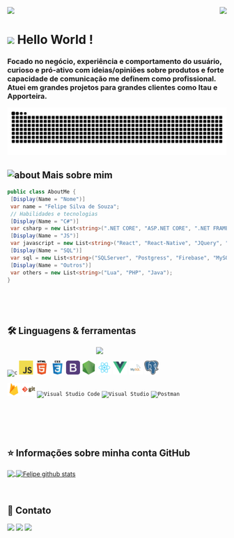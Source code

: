 <p>
  <a href="https://count.getloli.com/"><img src="https://count.getloli.com/get/@:feeh-lip"></a>
  <img src="https://weather-icon.journeyad.repl.co/@uberlandia?v=1" align="right">
</p>

<h1><img src="https://emojis.slackmojis.com/emojis/images/1531849430/4246/blob-sunglasses.gif?1531849430" width="30"/> Hello World ! </h1>

### Focado no negócio, experiência e comportamento do usuário, curioso e pró-ativo com ideias/opiniões sobre produtos e forte capacidade de comunicação me definem como profissional. Atuei em grandes projetos para grandes clientes como Itau e Apporteira.

![Snake animation](https://github.com/GuillaumeFalourd/GuillaumeFalourd/blob/output/github-contribution-grid-snake.svg)

[//]: <Usado como referencia o perfil do GuillaumeFalourd: https://github.com/GuillaumeFalourd>

## <img width="45" alt="about" src="https://raw.github.com/elizarov/elizarov/master/about.png"> Mais sobre mim

```csharp
public class AboutMe {
 [Display(Name = "Nome")]
 var name = "Felipe Silva de Souza";
 // Habilidades e tecnologias
 [Display(Name = "C#")]
 var csharp = new List<string>(".NET CORE", "ASP.NET CORE", ".NET FRAMEWORK");
 [Display(Name = "JS")]
 var javascript = new List<string>("React", "React-Native", "JQuery", "Node.Js");
 [Display(Name = "SQL")]
 var sql = new List<string>("SQLServer", "Postgress", "Firebase", "MySQL");
 [Display(Name = "Outros")]
 var others = new List<string>("Lua", "PHP", "Java");
}
```

<br/>
<br/>
<br/>

## 🛠 Linguagens & ferramentas
<img align="right" width="300" src="https://i2.wp.com/allhtaccess.info/wp-content/uploads/2018/03/programming.gif?fit=1281%2C716&ssl=1" />
<br/>

<code><img height="32" src="https://seeklogo.com/images/C/c-sharp-c-logo-02F17714BA-seeklogo.com.png" alt="c"/></code>
<code><img height="32" src="https://raw.githubusercontent.com/github/explore/80688e429a7d4ef2fca1e82350fe8e3517d3494d/topics/javascript/javascript.png" alt="Javascript"/></code>
<code><img height="32" src="https://raw.githubusercontent.com/github/explore/80688e429a7d4ef2fca1e82350fe8e3517d3494d/topics/html/html.png" alt="HTML5"/></code>
<code><img height="32" src="https://raw.githubusercontent.com/github/explore/80688e429a7d4ef2fca1e82350fe8e3517d3494d/topics/css/css.png" alt="CSS"/></code>
<code><img height="32" src="https://raw.githubusercontent.com/github/explore/80688e429a7d4ef2fca1e82350fe8e3517d3494d/topics/bootstrap/bootstrap.png" alt="Bootstrap"/></code>
<code><img height="32" src="https://raw.githubusercontent.com/github/explore/80688e429a7d4ef2fca1e82350fe8e3517d3494d/topics/nodejs/nodejs.png" alt="Nodejs"/></code>
<code><img height="32" src="https://raw.githubusercontent.com/github/explore/80688e429a7d4ef2fca1e82350fe8e3517d3494d/topics/react/react.png" alt="React"/></code>
<code><img height="32" src="https://raw.githubusercontent.com/github/explore/80688e429a7d4ef2fca1e82350fe8e3517d3494d/topics/vue/vue.png" alt="Angular"/></code>
<code><img height="32" src="https://raw.githubusercontent.com/github/explore/80688e429a7d4ef2fca1e82350fe8e3517d3494d/topics/mysql/mysql.png" alt="MySQL"/></code>
<code><img height="32" src="https://raw.githubusercontent.com/github/explore/80688e429a7d4ef2fca1e82350fe8e3517d3494d/topics/postgresql/postgresql.png" alt="PostegreSQL"/></code>

<code><img height="30" src="https://raw.githubusercontent.com/github/explore/80688e429a7d4ef2fca1e82350fe8e3517d3494d/topics/firebase/firebase.png"></code>
<code><img height="30" src="https://raw.githubusercontent.com/github/explore/80688e429a7d4ef2fca1e82350fe8e3517d3494d/topics/git/git.png"></code>
<code><img height="32" src="https://user-images.githubusercontent.com/674621/71187801-14e60a80-2280-11ea-94c9-e56576f76baf.png" alt="Visual Studio Code"/></code>
<code><img height="32" src="https://upload.wikimedia.org/wikipedia/commons/thumb/c/cd/Visual_Studio_2017_Logo.svg/1200px-Visual_Studio_2017_Logo.svg.png" alt="Visual Studio"/></code>
<code><img height="32" src="https://seeklogo.com/images/P/postman-logo-F43375A2EB-seeklogo.com.png" alt="Postman"/></code>  


<br/>
<br/>
<br/>
<br/>



## ⭐ Informações sobre minha conta GitHub
  
<a href="https://github.com/Gurupreet">
  <img align="center" src="https://github-readme-stats.vercel.app/api/top-langs/?username=feeh-lip&theme=dracula&hide_langs_below=1" />
</a>

<a href="https://github.com/Gurupreet">
 <img align="center" src="https://github-readme-stats.vercel.app/api?username=feeh-lip&show_icons=true&theme=dracula&line_height=27" alt="Felipe github stats"/>
</a>

<br/>
<br/>
<br/>

##   🤝 Contato
<a href="mailto:feeh.kcs@hotmail.com"><img src="https://img.shields.io/badge/Microsoft_Outlook-0078D4?style=for-the-badge&logo=microsoft-outlook&logoColor=white"/></a>
<a href="https://www.linkedin.com/in/felipe-silva-de-souza-b5a113195/"><img src="https://img.shields.io/badge/LinkedIn-0077B5?style=for-the-badge&logo=linkedin&logoColor=white"/></a>
<a href="https://github.com/feeh-lip"><img src="https://img.shields.io/badge/GitHub-100000?style=for-the-badge&logo=github&logoColor=white"/></a>
</a>




